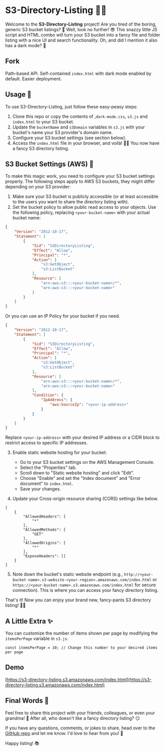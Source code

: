 
# S3-Directory-Listing 📂🎉

Welcome to the **S3-Directory-Listing** project! Are you tired of the boring, generic S3 bucket listings? 🥱 Well, look no further! 😎 This snazzy little JS script and HTML combo will turn your S3 bucket into a fancy file and folder listing with a nice UI and search functionality. Oh, and did I mention it also has a dark mode? 🌙

## Fork

Path-based API. Self-contained `index.html` with dark mode enabled by default. Easier deployment.

## Usage 🚀

To use S3-Directory-Listing, just follow these easy-peasy steps:

1. Clone this repo or copy the contents of ,`dark-mode.css`, `s3.js` and `index.html` to your S3 bucket.
2. Update the `bucketName` and `s3Domain` variables in `s3.js` with your bucket's name your S3 provider's domain name.
3. Configure your S3 bucket settings (see section below).
4. Access the `index.html` file in your browser, and voilà! 🎩✨ You now have a fancy S3 directory listing.

## S3 Bucket Settings (AWS) 🔧

To make this magic work, you need to configure your S3 bucket settings properly.
The following steps apply to AWS S3 buckets, they might differ depending on your S3 provider:

1. Make sure your S3 bucket is publicly accessible (or at least accessible to the users you want to share the directory listing with).
2. Set the bucket policy to allow public read access to your objects. Use the following policy, replacing `<your-bucket-name>` with your actual bucket name:

```json
{
    "Version": "2012-10-17",
    "Statement": [
        {
            "Sid": "S3DirectoryListing",
            "Effect": "Allow",
            "Principal": "*",
            "Action": [
                "s3:GetObject",
                "s3:ListBucket"
            ],
            "Resource": [
                "arn:aws:s3:::<your-bucket-name>/*",
                "arn:aws:s3:::<your-bucket-name>"
            ]
        }
    ]
}
``` 
Or you can use an IP Policy for your bucket if you need.

```json
{
    "Version": "2012-10-17",
    "Statement": [
        {
            "Sid": "S3DirectoryListing",
            "Effect": "Allow",
            "Principal": "*",
            "Action": [
                "s3:GetObject",
                "s3:ListBucket"
            ],
            "Resource": [
                "arn:aws:s3:::<your-bucket-name>/*",
                "arn:aws:s3:::<your-bucket-name>"
            ],
            "Condition": {
                "IpAddress": {
                    "aws:SourceIp": "<your-ip-address>"
                }
            }
        }
    ]
}
```

Replace `<your-ip-address>` with your desired IP address or a CIDR block to restrict access to specific IP addresses.

3.  Enable static website hosting for your bucket:
    -   Go to your S3 bucket settings on the AWS Management Console.
    -   Select the "Properties" tab.
    -   Scroll down to "Static website hosting" and click "Edit".
    -   Choose "Enable" and set the "Index document" and "Error document" to `index.html`.
    -   Save your changes.

4. Update your Cross-origin resource sharing (CORS) settings like below.
```
[
    {
        "AllowedHeaders": [
            "*"
        ],
        "AllowedMethods": [
            "GET"
        ],
        "AllowedOrigins": [
            "*"
        ],
        "ExposeHeaders": []
    }
]
```

5.  Note down the bucket's static website endpoint (e.g., `http://<your-bucket-name>.s3-website-<your-region>.amazonaws.com/index.html` or `https://<your-bucket-name>.s3.amazonaws.com/index.html` for secure connection). This is where you can access your fancy directory listing.

That's it! Now you can enjoy your brand new, fancy-pants S3 directory listing! 🕺💃

## A Little Extra ✨

You can customize the number of items shown per page by modifying the `itemsPerPage` variable in `s3.js`.

`
const itemsPerPage = 10; // Change this number to your desired items per page
`

## Demo

[https://s3-directory-listing.s3.amazonaws.com/index.html](https://s3-directory-listing.s3.amazonaws.com/index.html)

## Final Words 📝

Feel free to share this project with your friends, colleagues, or even your grandma! 🧓 After all, who doesn't like a fancy directory listing? 😏

If you have any questions, comments, or jokes to share, head over to the [GitHub repo](https://github.com/flightlesstux/S3-Directory-Listing) and let me know. I'd love to hear from you! 🤗

Happy listing! 📚

